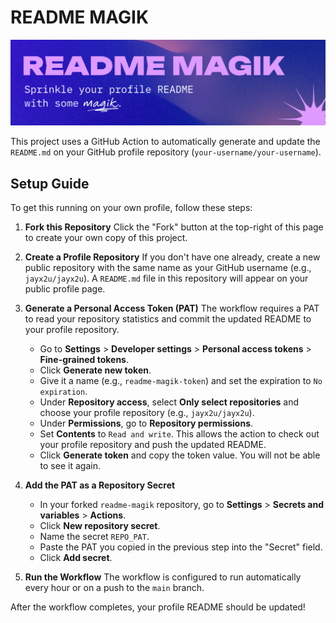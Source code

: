 # README MAGIK
![readme-magik-banner.png](readme-magik-banner.png)

This project uses a GitHub Action to automatically generate and update the `README.md` on your GitHub profile repository (`your-username/your-username`).

## Setup Guide

To get this running on your own profile, follow these steps:

1.  **Fork this Repository**
    Click the "Fork" button at the top-right of this page to create your own copy of this project.

2.  **Create a Profile Repository**
    If you don't have one already, create a new public repository with the same name as your GitHub username (e.g., `jayx2u/jayx2u`). A `README.md` file in this repository will appear on your public profile page.

3.  **Generate a Personal Access Token (PAT)**
    The workflow requires a PAT to read your repository statistics and commit the updated README to your profile repository.
    *   Go to **Settings** > **Developer settings** > **Personal access tokens** > **Fine-grained tokens**.
    *   Click **Generate new token**.
    *   Give it a name (e.g., `readme-magik-token`) and set the expiration to `No expiration`.
    *   Under **Repository access**, select **Only select repositories** and choose your profile repository (e.g., `jayx2u/jayx2u`).
    *   Under **Permissions**, go to **Repository permissions**.
    *   Set **Contents** to `Read and write`. This allows the action to check out your profile repository and push the updated README.
    *   Click **Generate token** and copy the token value. You will not be able to see it again.

4.  **Add the PAT as a Repository Secret**
    *   In your forked `readme-magik` repository, go to **Settings** > **Secrets and variables** > **Actions**.
    *   Click **New repository secret**.
    *   Name the secret `REPO_PAT`.
    *   Paste the PAT you copied in the previous step into the "Secret" field.
    *   Click **Add secret**.

5.  **Run the Workflow**
    The workflow is configured to run automatically every hour or on a push to the `main` branch.

After the workflow completes, your profile README should be updated!